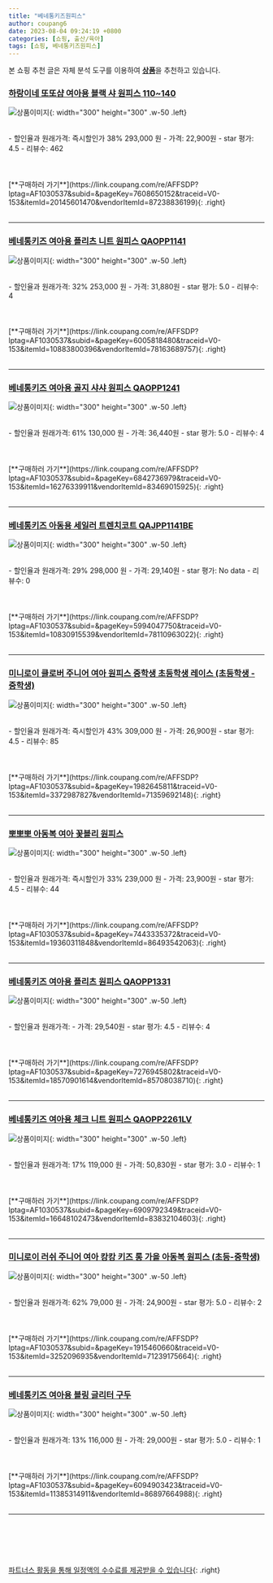 ```yaml
---
title: "베네통키즈원피스"
author: coupang6
date: 2023-08-04 09:24:19 +0800
categories: [쇼핑, 출산/육아]
tags: [쇼핑, 베네통키즈원피스]
---
```


본 쇼핑 추천 글은 자체 분석 도구를 이용하여 [**상품**](https://link.coupang.com/a/bao1ui)을 추천하고 있습니다.

### [하랑이네 또또샵 여아용 블랙 샤 원피스 110~140](https://link.coupang.com/re/AFFSDP?lptag=AF1030537&subid=&pageKey=7608650152&traceid=V0-153&itemId=20145601470&vendorItemId=87238836199)

![상품이미지](https://thumbnail6.coupangcdn.com/thumbnails/remote/230x230ex/image/vendor_inventory/a505/205293357f9a83a7c566fe7f2ce13faaa0664b0e81125fba44b41ae7e58b.jpg){: width="300" height="300" .w-50 .left}


<br>
- 할인율과 원래가격: 즉시할인가 38%  293,000   원
- 가격: 22,900원
- star 평가: 4.5
- 리뷰수: 462
<br>
<br>
<br>
<br>
[**구매하러 가기**](https://link.coupang.com/re/AFFSDP?lptag=AF1030537&subid=&pageKey=7608650152&traceid=V0-153&itemId=20145601470&vendorItemId=87238836199){: .right}
<br>
<br>

---

### [베네통키즈 여아용 플리츠 니트 원피스 QAOPP1141](https://link.coupang.com/re/AFFSDP?lptag=AF1030537&subid=&pageKey=6005818480&traceid=V0-153&itemId=10883800396&vendorItemId=78163689757)

![상품이미지](https://thumbnail6.coupangcdn.com/thumbnails/remote/230x230ex/image/retail/images/2021/08/11/14/8/f643b848-eb16-4820-b6e5-f16fe52b02a0.jpg){: width="300" height="300" .w-50 .left}


<br>
- 할인율과 원래가격: 32%  253,000   원
- 가격: 31,880원
- star 평가: 5.0
- 리뷰수: 4
<br>
<br>
<br>
<br>
[**구매하러 가기**](https://link.coupang.com/re/AFFSDP?lptag=AF1030537&subid=&pageKey=6005818480&traceid=V0-153&itemId=10883800396&vendorItemId=78163689757){: .right}
<br>
<br>

---

### [베네통키즈 여아용 골지 샤샤 원피스 QAOPP1241](https://link.coupang.com/re/AFFSDP?lptag=AF1030537&subid=&pageKey=6842736979&traceid=V0-153&itemId=16276339911&vendorItemId=83469015925)

![상품이미지](https://thumbnail10.coupangcdn.com/thumbnails/remote/230x230ex/image/retail/images/2022/10/14/12/7/37aac7d1-f70a-4be0-ae32-9d72fa6e5d62.jpg){: width="300" height="300" .w-50 .left}


<br>
- 할인율과 원래가격: 61%  130,000   원
- 가격: 36,440원
- star 평가: 5.0
- 리뷰수: 4
<br>
<br>
<br>
<br>
[**구매하러 가기**](https://link.coupang.com/re/AFFSDP?lptag=AF1030537&subid=&pageKey=6842736979&traceid=V0-153&itemId=16276339911&vendorItemId=83469015925){: .right}
<br>
<br>

---

### [베네통키즈 아동용 세일러 트렌치코트 QAJPP1141BE](https://link.coupang.com/re/AFFSDP?lptag=AF1030537&subid=&pageKey=5994047750&traceid=V0-153&itemId=10830915539&vendorItemId=78110963022)

![상품이미지](https://thumbnail7.coupangcdn.com/thumbnails/remote/230x230ex/image/retail/images/2021/08/06/14/3/0f9282be-7030-4b4a-b90d-be44820050f2.jpg){: width="300" height="300" .w-50 .left}


<br>
- 할인율과 원래가격: 29%  298,000   원
- 가격: 29,140원
- star 평가: No data
- 리뷰수: 0
<br>
<br>
<br>
<br>
[**구매하러 가기**](https://link.coupang.com/re/AFFSDP?lptag=AF1030537&subid=&pageKey=5994047750&traceid=V0-153&itemId=10830915539&vendorItemId=78110963022){: .right}
<br>
<br>

---

### [미니로이 클로버 주니어 여아 원피스 중학생 초등학생 레이스 (초등학생 - 중학생)](https://link.coupang.com/re/AFFSDP?lptag=AF1030537&subid=&pageKey=1982645811&traceid=V0-153&itemId=3372987827&vendorItemId=71359692148)

![상품이미지](https://thumbnail8.coupangcdn.com/thumbnails/remote/230x230ex/image/vendor_inventory/cec9/ad6aacff8d2d3bf01fa32ce92f2a1407103928a6b64b7c2045f5ebb70ce3.jpg){: width="300" height="300" .w-50 .left}


<br>
- 할인율과 원래가격: 즉시할인가 43%  309,000   원
- 가격: 26,900원
- star 평가: 4.5
- 리뷰수: 85
<br>
<br>
<br>
<br>
[**구매하러 가기**](https://link.coupang.com/re/AFFSDP?lptag=AF1030537&subid=&pageKey=1982645811&traceid=V0-153&itemId=3372987827&vendorItemId=71359692148){: .right}
<br>
<br>

---

### [뽀뽀뽀 아동복 여아 꽃블리 원피스](https://link.coupang.com/re/AFFSDP?lptag=AF1030537&subid=&pageKey=7443335372&traceid=V0-153&itemId=19360311848&vendorItemId=86493542063)

![상품이미지](https://thumbnail7.coupangcdn.com/thumbnails/remote/230x230ex/image/vendor_inventory/4f01/f58a72db5b97801263525590a79c2d81a9969821529c58cc92751fda52cd.jpg){: width="300" height="300" .w-50 .left}


<br>
- 할인율과 원래가격: 즉시할인가 33%  239,000   원
- 가격: 23,900원
- star 평가: 4.5
- 리뷰수: 44
<br>
<br>
<br>
<br>
[**구매하러 가기**](https://link.coupang.com/re/AFFSDP?lptag=AF1030537&subid=&pageKey=7443335372&traceid=V0-153&itemId=19360311848&vendorItemId=86493542063){: .right}
<br>
<br>

---

### [베네통키즈 여아용 플리츠 원피스 QAOPP1331](https://link.coupang.com/re/AFFSDP?lptag=AF1030537&subid=&pageKey=7276945802&traceid=V0-153&itemId=18570901614&vendorItemId=85708038710)

![상품이미지](https://thumbnail7.coupangcdn.com/thumbnails/remote/230x230ex/image/retail/images/2023/04/18/17/6/bec6b758-c5ab-418f-a1e1-5a98720deb32.jpg){: width="300" height="300" .w-50 .left}


<br>
- 할인율과 원래가격: 
- 가격: 29,540원
- star 평가: 4.5
- 리뷰수: 4
<br>
<br>
<br>
<br>
[**구매하러 가기**](https://link.coupang.com/re/AFFSDP?lptag=AF1030537&subid=&pageKey=7276945802&traceid=V0-153&itemId=18570901614&vendorItemId=85708038710){: .right}
<br>
<br>

---

### [베네통키즈 여아용 체크 니트 원피스 QAOPP2261LV](https://link.coupang.com/re/AFFSDP?lptag=AF1030537&subid=&pageKey=6909792349&traceid=V0-153&itemId=16648102473&vendorItemId=83832104603)

![상품이미지](https://thumbnail10.coupangcdn.com/thumbnails/remote/230x230ex/image/retail/images/2022/11/10/21/6/08100d67-41c0-456a-9ba2-d72b1188319e.jpg){: width="300" height="300" .w-50 .left}


<br>
- 할인율과 원래가격: 17%  119,000   원
- 가격: 50,830원
- star 평가: 3.0
- 리뷰수: 1
<br>
<br>
<br>
<br>
[**구매하러 가기**](https://link.coupang.com/re/AFFSDP?lptag=AF1030537&subid=&pageKey=6909792349&traceid=V0-153&itemId=16648102473&vendorItemId=83832104603){: .right}
<br>
<br>

---

### [미니로이 러쉬 주니어 여아 캉캉 키즈 롱 가을 아동복 원피스 (초등-중학생)](https://link.coupang.com/re/AFFSDP?lptag=AF1030537&subid=&pageKey=1915460660&traceid=V0-153&itemId=3252096935&vendorItemId=71239175664)

![상품이미지](https://thumbnail9.coupangcdn.com/thumbnails/remote/230x230ex/image/vendor_inventory/e03f/4cc6960d3995e3acc7e24d5303b107e342e730d285d12ef2563e8035ef5d.jpg){: width="300" height="300" .w-50 .left}


<br>
- 할인율과 원래가격: 62%  79,000   원
- 가격: 24,900원
- star 평가: 5.0
- 리뷰수: 2
<br>
<br>
<br>
<br>
[**구매하러 가기**](https://link.coupang.com/re/AFFSDP?lptag=AF1030537&subid=&pageKey=1915460660&traceid=V0-153&itemId=3252096935&vendorItemId=71239175664){: .right}
<br>
<br>

---

### [베네통키즈 여아용 블링 글리터 구두](https://link.coupang.com/re/AFFSDP?lptag=AF1030537&subid=&pageKey=6094903423&traceid=V0-153&itemId=11385314911&vendorItemId=86897664988)

![상품이미지](https://thumbnail9.coupangcdn.com/thumbnails/remote/230x230ex/image/vendor_inventory/8902/bcc3d225abacaf9b24d6d9eff3912fa7543f4f6d9abd3bea59f906e4c173.jpg){: width="300" height="300" .w-50 .left}


<br>
- 할인율과 원래가격: 13%  116,000   원
- 가격: 29,000원
- star 평가: 5.0
- 리뷰수: 1
<br>
<br>
<br>
<br>
[**구매하러 가기**](https://link.coupang.com/re/AFFSDP?lptag=AF1030537&subid=&pageKey=6094903423&traceid=V0-153&itemId=11385314911&vendorItemId=86897664988){: .right}
<br>
<br>

---
<br><br><br><br><br> [파트너스 활동을 통해 일정액의 수수료를 제공받을 수 있습니다](https://link.coupang.com/a/bao1ui){: .right}